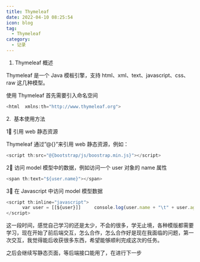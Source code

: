 ```yaml
---
title: Thymeleaf
date: 2022-04-10 08:25:54
icon: blog
tag:
  - Thymeleaf
category:
  - 记录
---
```


<!--more-->

1. Thymeleaf 概述

Thymeleaf 是一个 Java 模板引擎，支持 html、xml、text、javascript、css、raw 这几种模型。

使用 Thymeleaf 首先需要引入命名空间

```javascript
<html  xmlns:th="http://www.thymeleaf.org">
```

2.  基本使用方法

1⃣️ 引用 web 静态资源

Thymeleaf 通过”\@\{\}”来引用 web 静态资源，例如：

```javascript
<script th:src="@{bootstrap/js/boostrap.min.js}"></script>
```

2⃣️ 访问 model 模型中的数据，例如访问一个 user 对象的 name 属性

```javascript
<span th:text="${user.name}"></span>
```

3⃣️ 在 Javascript 中访问 model 模型数据

```javascript
<script th:inline="javascript">
      var user = [[${user}]]     console.log(user.name + "\t" + user.age);
</script>
```

这一段时间，感觉自己学习的还是太少，不会的很多，学无止境，各种模版都需要学习，现在开始了前后端交互，怎么合作，怎么合作好是现在我面临的问题，第一次交互，我觉得能后收获很多东西，希望能够顺利完成这次的任务。

之后会继续写静态页面，等后端接口能用了，在进行下一步
